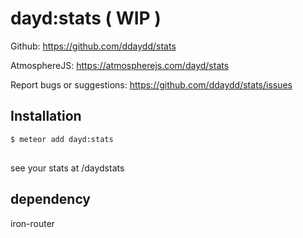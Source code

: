 # dayd:stats ( WIP )

Github:
https://github.com/ddaydd/stats

AtmosphereJS:
https://atmospherejs.com/dayd/stats

Report bugs or suggestions:
https://github.com/ddaydd/stats/issues

## Installation

```sh
$ meteor add dayd:stats
```

##

see your stats at /daydstats

## dependency

iron-router
